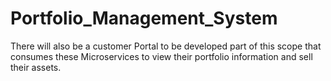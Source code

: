 # Portfolio_Management_System
There will also be a customer Portal to be developed part of this scope that consumes these Microservices to view their portfolio information and sell their assets.
